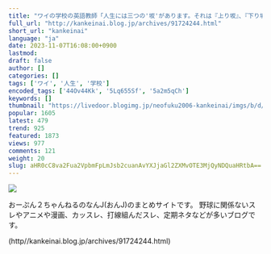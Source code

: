 ```yaml
---
title: "ワイの学校の英語教師「人生には三つの'坂'があります。それは『上り坂』、『下り坂』…」 "
full_url: "http://kankeinai.blog.jp/archives/91724244.html"
short_url: "kankeinai"
language: "ja"
date: 2023-11-07T16:08:00+0900
lastmod: 
draft: false
author: []
categories: []
tags: ['ワイ', '人生', '学校']
encoded_tags: ['44Ov44Kk', '5Lq655Sf', '5a2m5qCh']
keywords: []
thumbnail: "https://livedoor.blogimg.jp/neofuku2006-kankeinai/imgs/b/d/bdb5e660-s.jpg"
popular: 1605
latest: 479
trend: 925
featured: 1873
views: 977
comments: 121
weight: 20
slug: aHR0cC8va2Fua2VpbmFpLmJsb2cuanAvYXJjaGl2ZXMvOTE3MjQyNDQuaHRtbA==
---
```


![](https://livedoor.blogimg.jp/neofuku2006-kankeinai/imgs/b/d/bdb5e660-s.jpg)

<div> <p id='blog-description'>おーぷん２ちゃんねるのなんJ(おんJ)のまとめサイトです。 野球に関係ないスレやアニメや漫画、カッスレ、打線組んだスレ、定期ネタなどが多いブログです。</p> </div>

(http//kankeinai.blog.jp/archives/91724244.html)
